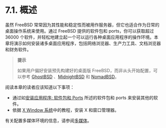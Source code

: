 # 7.1. 概述

虽然 FreeBSD 常常因为其性能和稳定性而被用作服务器，但它也适合作为日常的桌面操作系统来使用。通过 FreeBSD 提供的软件包和 ports，你可以获取超过 36000 个软件，并轻松地建立起一个可以运行各种桌面应用程序的操作环境。本章将演示如何安装诸多桌面应用程序，包括网络浏览器、生产力工具、文档浏览器和财务软件。

>**提示**
>
>如果用户偏好安装预先构建好的桌面版 FreeBSD，而非从头开始配置，可以参考 [GhostBSD](https://ghostbsd.org/) 、[MidnightBSD](https://www.midnightbsd.org/) 和 [NomadBSD](https://nomadbsd.org/)。

阅读本章的读者应该知道以下事项：

- 通过如[安装应用程序: 软件包和 Ports](https://docs.freebsd.org/en/books/handbook/ports/index.html#ports) 所述的软件包和 ports 来安装其他的软件。
- 依据 [X Window 系统](https://docs.freebsd.org/en/books/handbook/x11/index.html#x11)中的教程，安装 X 和窗口管理器。

有关配置多媒体环境的信息，请参阅[多媒体](https://docs.freebsd.org/en/books/handbook/multimedia/index.html#multimedia)。
